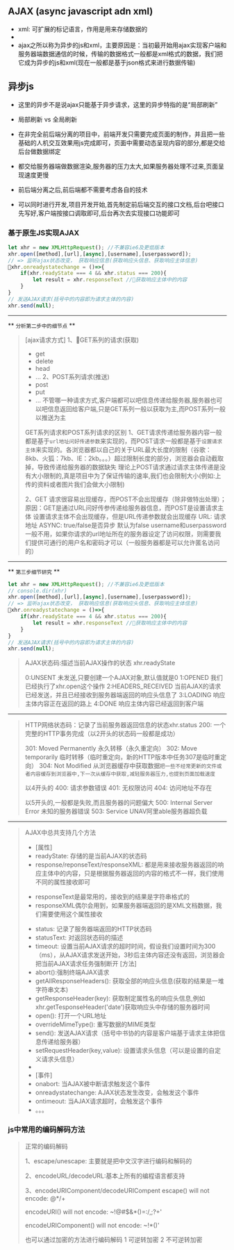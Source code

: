 
## AJAX (async javascript adn xml)
- xml: 可扩展的标记语言，作用是用来存储数据的
- 
- ajax之所以称为异步的js和xml，主要原因是：当初最开始用ajax实现客户端和服务器端数据通信的时候，传输的数据格式一般都是xml格式的数据，我们把它成为异步的js和xml(现在一般都是基于json格式来进行数据传输)


## 异步js
- 这里的异步不是说ajax只能基于异步请求，这里的异步特指的是“局部刷新”

- 局部刷新 vs 全局刷新
- 在非完全前后端分离的项目中，前端开发只需要完成页面的制作，并且把一些基础的人机交互效果用js完成即可，页面中需要动态呈现内容的部分,都是交给后台做数据绑定
- 都交给服务器端做数据渲染,服务器的压力太大,如果服务器处理不过来,页面呈现速度更慢

- 前后端分离之后,前后端都不需要考虑各自的技术
- 可以同时进行开发,项目开发开始,首先制定前后端交互的接口文档,后台吧接口先写好,客户端按接口调取即可,后台再次去实现接口功能即可

### 基于原生JS实现AJAX
```javascript
let xhr = new XMLHttpRequest(); //不兼容ie6及更低版本
xhr.open([method],[url],[async],[username],[userpassword]);
// => 监听ajax状态改变， 获取响应信息(获取响应头信息、获取响应主体信息)
xhr.onreadystatechange = ()=>{
    if(xhr.readyState === 4 && xhr.status === 200){
        let result = xhr.responseText //获取响应主体中的内容
    }
}
// 发送AJAX请求(括号中的内容即为请求主体的内容)
xhr.send(null);

```
--- 
** `分析第二步中的细节点` **

> [ajax请求方式]
> 1、GET系列的请求(获取)
>- get
>- delete
>- head
>- ...
> 2、POST系列请求(推送)
>- post
>- put
>- ...
> 不管哪一种请求方式,客户端都可以吧信息传递给服务器,服务器也可以吧信息返回给客户端,只是GET系列一般以获取为主,而POST系列一般以推送为主
>
>GET系列请求和POST系列请求的区别
>1、GET请求传递给服务器内容一般都是基于`url地址问好传递参数`来实现的，而POST请求一般都是基于`设置请求主体`来实现的。各浏览器都以自己的关于URL最大长度的限制（谷歌：8kb、火狐：7kb、IE：2kb。。。）超过限制长度的部分，浏览器会自动截取掉，导致传递给服务器的数据缺失
>理论上POST请求通过请求主体传递是没有大小限制的,真是项目中为了保证传输的速率,我们也会限制大小(例如:上传的资料或者图片我们会做大小限制)
>
>2、GET 请求很容易出现缓存，而POST不会出现缓存（除非做特出处理）；
>原因：GET是通过URL问好传参传递给服务器信息，而POST是设置请求主体
>设置请求主体不会出现缓存，但是URL传递参数就会出现缓存
>URL: 请求地址
>ASYNC: true/false是否异步 默认为false
>username和userpassword一般不用，如果你请求的url地址所在的服务器设定了访问权限，则需要我们提供可通行的用户名和密码才可以（一般服务器都是可以允许匿名访问的）

---
** `第三步细节研究` **
```javascript
let xhr = new XMLHttpRequest(); //不兼容ie6及更低版本
// console.dir(xhr)
xhr.open([method],[url],[async],[username],[userpassword]);
// => 监听ajax状态改变， 获取响应信息(获取响应头信息、获取响应主体信息)
xhr.onreadystatechange = ()=>{
    if(xhr.readyState === 4 && xhr.status === 200){
        let result = xhr.responseText //获取响应主体中的内容
    }
}
// 发送AJAX请求(括号中的内容即为请求主体的内容)
xhr.send(null);

```
>AJAX状态码:描述当前AJAX操作的状态
>xhr.readyState
>
>0:UNSENT 未发送,只要创建一个AJAX对象,默认值就是0
>1:OPENED 我们已经执行了xhr.open这个操作
>2:HEADERS_RECEIVED 当前AJAX的请求已经发送，并且已经接收到服务器端返回的响应头信息了
>3:LOADING 响应主体内容正在返回的路上
>4:DONE 响应主体内容已经返回到客户端
---
>HTTP网络状态码：记录了当前服务器返回信息的状态xhr.status
>200: 一个完整的HTTP事务完成（以2开头的状态码一般都是成功）
>
>301: Moved Permanently 永久转移（永久重定向）
>302: Move temporarily 临时转移（临时重定向，新的HTTP版本中任务307是临时重定向）
>304: Not Modified 从浏览器缓存中获取数据`把一些不经常更新的文件或者内容缓存到浏览器中,下一次从缓存中获取,减轻服务器压力,也提到页面加载速度`
>
>以4开头的
>400: 请求参数错误
>401: 无权限访问
>404: 访问地址不存在
>
>以5开头的,一般都是失败,而且服务器的问题偏大
>500: Internal Server Error 未知的服务器错误
>503: Service UNAV阿里able服务器超负载
---
> AJAX中总共支持几个方法
>- [属性]
>- readyState: 存储的是当前AJAX的状态码
>- response/reponseText/responseXML: 都是用来接收服务器返回的响应主体中的内容，只是根据服务器返回的内容的格式不一样，我们使用不同的属性接收即可
> + responseText是最常用的，接收到的结果是字符串格式的
> + responseXML偶尔会用到，如果服务器端返回的是XML文档数据，我们需要使用这个属性接收
>- status: 记录了服务器端返回的HTTP状态码
>- statusText: 对返回状态码的描述
>- timeout: 设置当前AJAX请求的超时时间，假设我们设置时间为300（ms），从AJAX请求发送开始，3秒后主体内容还没有返回，浏览器会把当前AJAX请求任务强制断开
> [方法]
>- abort():强制终端AJAX请求
>- getAllResponseHeaders(): 获取全部的响应头信息(获取的结果是一堆字符串文本)
>- getResponseHeader(key): 获取制定属性名的响应头信息,例如xhr.getTesponseHeader('date')获取响应头中存储的服务器时间
>- open(): 打开一个URL地址
>- overrideMimeType(): 重写数据的MIME类型
>- send(): 发送AJAX请求（括号中书协的内容是客户端基于请求主体把信息传递给服务器）
>- setRequestHeader(key,value): 设置请求头信息（可以是设置的自定义请求头信息）
>- 
>- [事件]
>- onabort: 当AJAX被中断请求触发这个事件
>- onreadystatechange: AJAX状态发生改变，会触发这个事件
>- ontimeout: 当AJAX请求超时，会触发这个事件
>- 。。。


### js中常用的编码解码方法
> 正常的编码解码
>
>1、escape/unescape: 主要就是把中文汉字进行编码和解码的
> 
> 2、encodeURL/decodeURL:基本上所有的编程语言都支持
>
> 3、encodeURIComponent/decodeURICompent
> escape() will not encode: @*/+
>
> encodeURI() will not encode: ~!@#$&*()=:/,;?+'
>
> encodeURIComponent() will not encode: ~!*()'
>
> 也可以通过加密的方法进行编码解码
> 1 可逆转加密
> 2 不可逆转加密
> 





